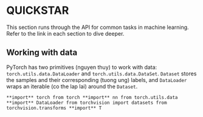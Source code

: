 # QUICKSTAR
This section runs through the API for common tasks in machine learning. Refer to the link in each section to dive deeper.
## Working with data
PyTorch has two primitives (nguyen thuy) to work with data: `torch.utils.data.DataLoader` and `torch.utils.data.DataSet`. `Dataset` stores the samples
and their corresponding (tuong ung) labels, and `DataLoader` wraps an iterable (co the lap lai) around the `Dataset`.

``
**import** torch
from torch **import** nn
from torch.utils.data **import** DataLoader
from torchvision import datasets
from torchvision.transforms **import** T
``
